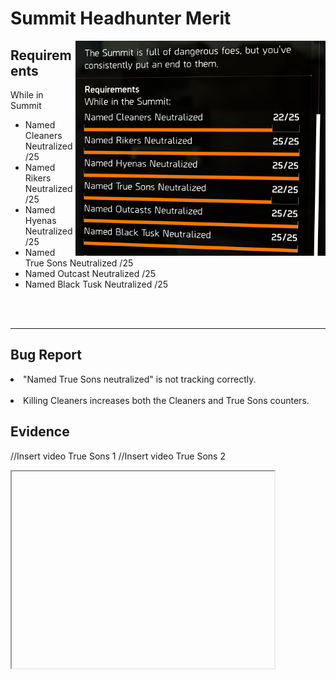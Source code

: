 <h1>Summit Headhunter Merit</h1><img align="right" src="Media/Summit-Headhunter-Merit-Commendation-Desc.png" alt="Image of the Requirements of the Summit Headhunter Merit" width="400">

<h2>Requirements</h2>

While in Summit
- Named Cleaners Neutralized /25
- Named Rikers Neutralized /25
- Named Hyenas Neutralized /25
- Named True Sons Neutralized /25
- Named Outcast Neutralized /25
- Named Black Tusk Neutralized /25
</br>
</br>

---

<h2>Bug Report</h2>

<li>"Named True Sons neutralized" is not tracking correctly.</li></br >
<li>Killing Cleaners increases both the Cleaners and True Sons counters.</li>

<h2>Evidence</h2>

//Insert video True Sons 1
//Insert video True Sons 2

<div>
  <iframe width="420" height="315
    src="https://1drv.ms/v/c/eef57c6b5047efb9/EQlneCekJP1JgTHFgxJOYlIBxS0K5ALnctOfIFBgiMmxlA?e=rsaFUm">
  </iframe>
</div>
